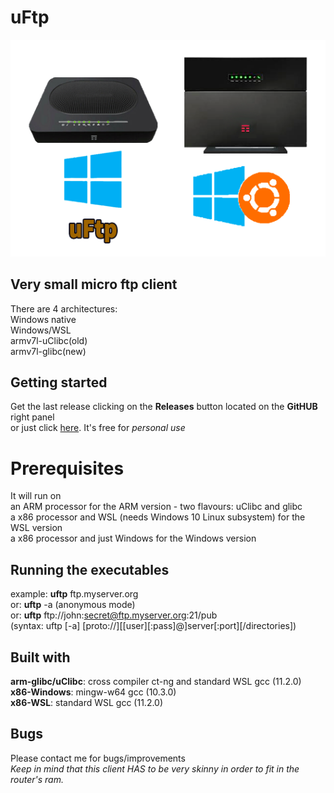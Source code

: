 # uFtp
![uftp.png](uftp.png)

## Very small micro ftp client
There are 4 architectures:<BR>
Windows native<BR>
Windows/WSL<BR>
armv7l-uClibc(old)<BR>
armv7l-glibc(new)<BR>

## Getting started
Get the last release clicking on the **Releases** button located on the **GitHUB** right panel<BR>
or just click [here](https://github.com/uomoukko/uFtp/releases/). It's free for *personal use*<BR>

# Prerequisites
It will run on<BR>
an ARM processor for the ARM version - two flavours: uClibc and glibc<BR>
a x86 processor and WSL (needs Windows 10 Linux subsystem) for the WSL version<BR>
a x86 processor and just Windows for the Windows version<BR>

## Running the executables
example: **uftp** ftp.myserver.org<BR>
or: **uftp** -a (anonymous mode)<BR>
or: **uftp** ftp://john:secret@ftp.myserver.org:21/pub<BR>
\(syntax: uftp [-a] [proto://][[user][:pass]@]server[:port][/directories])<BR>

## Built with
**arm-glibc/uClibc**: cross compiler ct-ng and standard WSL gcc (11.2.0)<BR>
**x86-Windows**: mingw-w64 gcc (10.3.0)<BR>
**x86-WSL**: standard WSL gcc (11.2.0)<BR>

## Bugs
Please contact me for bugs/improvements<BR>
*Keep in mind that this client HAS to be very skinny in order to fit in the router's ram.<BR>*

